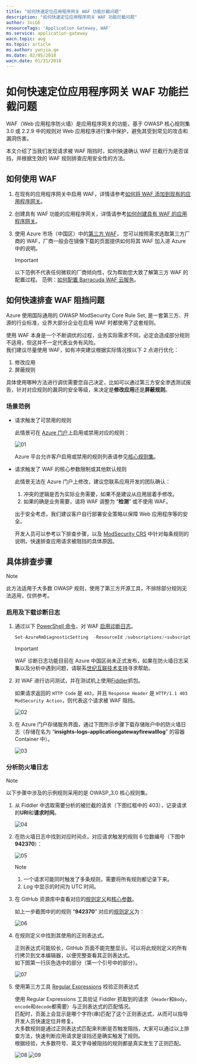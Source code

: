 ```yaml
---
title: "如何快速定位应用程序网关 WAF 功能拦截问题"
description: "如何快速定位应用程序网关 WAF 功能拦截问题"
author: JoiGE
resourceTags: 'Application Gateway, WAF'
ms.service: application-gateway
wacn.topic: aog
ms.topic: article
ms.author: yunjia.ge
ms.date: 02/05/2018
wacn.date: 01/31/2018
---
```


# 如何快速定位应用程序网关 WAF 功能拦截问题

WAF（Web 应用程序防火墙）是应用程序网关的功能，基于 OWASP 核心规则集 3.0 或 2.2.9 中的规则对 Web 应用程序进行集中保护，避免其受到常见的攻击和漏洞伤害。 

本文介绍了当我们发现请求被 WAF 阻挡时，如何快速确认 WAF 拦截行为是否误挡，并根据生效的 WAF 规则排查应用安全性的方法。

## 如何使用 WAF

1. 在现有的应用程序网关中启用 WAF，详情请参考[如何将 WAF 添加到现有的应用程序网关](/application-gateway/application-gateway-web-application-firewall-portal#add-web-application-firewall-to-an-existing-application-gateway)。

2. 创建具有 WAF 功能的应用程序网关，详情请参考[如何创建具有 WAF 的应用程序网关](/application-gateway/application-gateway-web-application-firewall-portal#create-an-application-gateway-with-web-application-firewall)。

3. 使用 Azure 市场（中国区）中的[第三方 WAF](https://market.azure.cn/zh-cn/marketplace/apps?search=waf)，
您可以按照需求选取第三方厂商的 WAF，厂商一般会在镜像下载的页面提供如何将其 WAF 加入进 Azure 中的说明。

    > [!IMPORTANT]
    > 以下范例不代表任何微软的厂商倾向性，仅为帮助您大致了解第三方 WAF 的配置过程。
    > 范例：[如何配置 Barracuda WAF 云服务](https://docs.microsoft.com/zh-cn/azure/app-service/environment/app-service-app-service-environment-web-application-firewall#configuring-your-barracuda-waf-cloud-service)。

## 如何快速排查 WAF 阻挡问题

Azure 使用国际通用的 OWASP ModSecurity Core Rule Set, 是一套第三方、开源的行业标准，业界大部分企业在启用 WAF 时都使用了这套规则。

使用 WAF 本身是一个不断调优的过程，业务实际需求不同，必定会造成部分规则不适用，但这并不一定代表业务有风险。<br>
我们建议尽量使用 WAF，如有冲突建议根据实际情况按以下 2 点进行优化：

1. 修改应用
2. 屏蔽规则

具体使用哪种方法进行调优需要您自己决定，比如可以通过第三方安全渗透测试报告，针对对应规则的漏洞的安全等级，来决定是**修改应用**还是**屏蔽规则**。

### 场景范例

- 请求触发了可禁用的规则

    此情景可在 [Azure 门户](https://portal.azure.cn/)上启用或禁用对应的规则：

    ![01](media/aog-application-gateway-qa-waf-invalid-block/01.png)

    Azure 平台允许客户启用或禁用的规则列表请参见[核心规则集](/application-gateway/application-gateway-web-application-firewall-overview#core-rule-sets)。

- 请求触发了 WAF 的核心参数限制或其他默认规则

    此情景无法在 Azure 门户上修改，建议您联系应用开发的团队确认：

    1. 冲突的逻辑是否为实际业务需要，如果不是建议从应用层着手修改。
    2. 如果的确是业务需要，请将 WAF 调整为 “**检测**” 或不使用 WAF。

    出于安全考虑，我们建议客户自行部署安全策略以保障 Web 应用程序等的安全。
    
    开发人员可以参考以下排查步骤，以及 [ModSecurity CRS](/application-gateway/application-gateway-crs-rulegroups-rules) 中针对每条规则的说明，快速排查应用请求被阻挡的具体原因。

## 具体排查步骤

> [!NOTE]
> 此方法适用于大多数 OWASP 规则，使用了第三方开源工具，不排除部分规则无法适用，仅供参考。

### 启用及下载诊断日志

1. 通过以下 [PowerShell 命令](https://docs.microsoft.com/en-us/powershell/module/azurerm.insights/set-azurermdiagnosticsetting?view=azurermps-5.2.0)，对 WAF [启用诊断日志](/application-gateway/application-gateway-diagnostics#diagnostic-logs)。

    ```PowerShell
    Set-AzureRmDiagnosticSetting  -ResourceId /subscriptions/<subscriptionId>/resourceGroups/<resource group name>/providers/Microsoft.Network/applicationGateways/<application gateway name> -StorageAccountId /subscriptions/<subscriptionId>/resourceGroups/<resource group name>/providers/Microsoft.Storage/storageAccounts/<storage account name> -Enabled $true
    ```
    > [!IMPORTANT]
    > WAF 诊断日志功能目前在 Azure 中国区尚未正式发布，如果在防火墙日志采集以及分析中遇到问题，请联系[世纪互联技术支持](https://www.azure.cn/support/contact/)寻求帮助。

2. 对 WAF 进行访问测试，并在测试机上使用[Fiddler](https://www.telerik.com/download/fiddler)抓包。

    如果请求返回的 `HTTP Code` 是 `403`，并且 `Response Header` 是 `HTTP/1.1 403 ModSecurity Action`，则代表这个请求被 WAF 阻挡。

    ![02](media/aog-application-gateway-qa-waf-invalid-block/02.png)

3. 在 Azure 门户存储服务界面，通过下图所示步骤下载存储账户中的防火墙日志（存储在名为 “**insights-logs-applicationgatewayfirewalllog**” 的容器 Container 中）。

    ![03](media/aog-application-gateway-qa-waf-invalid-block/03.png)

### 分析防火墙日志

> [!NOTE]
> 以下步骤中涉及的示例规则采用的是 OWASP_3.0 核心规则集。

1. 从 Fiddler 中选取需要分析的被拦截的请求（下图红框中的 403），记录请求的**URI**和**请求时间**。

    ![04](media/aog-application-gateway-qa-waf-invalid-block/04.png)

2. 在防火墙日志中找到对应时间点，对应请求触发的规则 6 位数编号（下图中**942370**）：

    ![05](media/aog-application-gateway-qa-waf-invalid-block/05.png)

    > [!NOTE]
    > 1. 一个请求可能同时触发了多条规则，需要将所有规则都记录下来。
    > 2. Log 中显示的时间为 UTC 时间。

3. 在 GitHub 资源库中查看对应的[规则定义](https://github.com/SpiderLabs/owasp-modsecurity-crs/tree/v3.0/master/rules )和[核心参数](https://github.com/SpiderLabs/ModSecurity/blob/master/modsecurity.conf-recommended)。

    如上一步截图中的的规则 “**942370**” 对应的[规则定义](https://github.com/SpiderLabs/owasp-modsecurity-crs/blob/17d4317dcd86a20854100b877476d47ecb854d53/rules/REQUEST-942-APPLICATION-ATTACK-SQLI.conf#L819-L845)为：

    ![06](media/aog-application-gateway-qa-waf-invalid-block/06.png)

4. 在规则定义中找到其使用的正则表达式。
 
    正则表达式可能较长，GitHub 页面不能完整显示。可以将此规则定义的所有行拷贝到文本编辑器，以便完整查看其正则表达式。<br>
    如下图第一行灰色选中的部分（第一个引号中的部分）。

    ![07](media/aog-application-gateway-qa-waf-invalid-block/07.png)

5. 使用第三方工具 [Regular Expressions](https://regex101.com/) 校验正则表达式

    使用 Regular Expressions 工具验证 Fiddler 抓取到的请求（`Header`和`Body`，`encode`和`decode`都需要）与正则表达式的匹配情况。<br>
    匹配时，页面上会显示是哪个字符(串)匹配了这个正则表达式，从而可以指导开发人员快速定位并修复。<br>
    大多数规则是通过正则表达式匹配来判断是否触发阻挡，大家可以通过以上排查方法，快速判断应用请求是误挡还是确实触发了规则。<br>
    根据经验，大多数符号、英文字母被阻挡的规则都是真实发生了正则匹配。

    ![08](media/aog-application-gateway-qa-waf-invalid-block/08.png)
    ![09](media/aog-application-gateway-qa-waf-invalid-block/09.png)